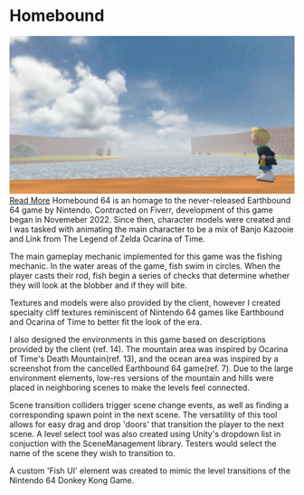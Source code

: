 # Homebound
![screenshot](screenshot.png)
[Read More]([https://www.google.com](https://portfolium.com/entry/homebound-64))
Homebound 64 is an homage to the never-released Earthbound 64 game by Nintendo. Contracted on Fiverr, development of this game began in Novemeber 2022. Since then, character models were created and I was tasked with animating the main character to be a mix of Banjo Kazooie and Link from The Legend of Zelda Ocarina of Time.

The main gameplay mechanic implemented for this game was the fishing mechanic. In the water areas of the game, fish swim in circles. When the player casts their rod, fish begin a series of checks that determine whether they will look at the blobber and if they will bite.

Textures and models were also provided by the client, however I created specialty cliff textures reminiscent of Nintendo 64 games like Earthbound and Ocarina of Time to better fit the look of the era.

I also designed the environments in this game based on descriptions provided by the client (ref. 14). The mountain area was inspired by Ocarina of Time's Death Mountain(ref. 13), and the ocean area was inspired by a screenshot from the cancelled Earthbound 64 game(ref. 7). Due to the large environment elements, low-res versions of the mountain and hills were placed in neighboring scenes to make the levels feel connected.

Scene transition colliders trigger scene change events, as well as finding a corresponding spawn point in the next scene. The versatility of this tool allows for easy drag and drop 'doors' that transition the player to the next scene. A level select tool was also created using Unity's dropdown list in conjuction with the SceneManagement library. Testers would select the name of the scene they wish to transition to.

A custom 'Fish UI' element was created to mimic the level transitions of the Nintendo 64 Donkey Kong Game.

